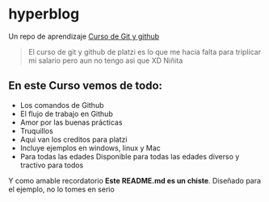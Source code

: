 # hyperblog
Un repo de aprendizaje [Curso de Git y github](https://platzi.com/cursos/git-github/ "Curso de Git y Github")

> El curso de git y github de platzi es lo que me hacia falta para triplicar mi salario pero aun no tengo asi que XD
> Niñita

## En este Curso vemos de todo:
* Los comandos de Github
* El flujo de trabajo en Github
* Amor por las buenas prácticas
* Truquillos
* Aqui van los creditos para platzi 
* Incluye ejemplos en windows, linux y Mac
* Para todas las edades Disponible para todas las edades diverso y tractivo para todos


Y como amable recordatorio **Este README.md es un chiste**. Diseñado para el ejemplo, no lo tomes en serio
